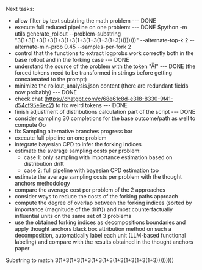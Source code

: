 
Next tasks:

- allow filter by text substring the math problem --- DONE
- execute full reduced pipeline on one problem: --- DONE
    $python -m utils.generate_rollout --problem-substring "3(1+3(1+3(1+3(1+3(1+3(1+3(1+3(1+3(1+3)))))))))" --alternate-top-k 2 --alternate-min-prob 0.45 --samples-per-fork 2
- control that the functions to extract logprobs work correctly both in the base rollout and in the forking case --- DONE
- understand the source of the problem with the token "Äł" --- DONE (the forced tokens need to be transformed in strings before getting concatenated to the prompt)
- minimize the rollout_analysis.json content (there are redundant fields now probably) --- DONE
- check chat (https://chatgpt.com/c/68e61c8d-e318-8330-9f41-d54cf95e6ec2) to fix weird tokens --- DONE
- finish adjustment of distributions calculation part of the script --- DONE
- consider sampling 30 completions for the base outcome/path as well to compute Oo
- fix Sampling alternative branches progress bar
- execute full pipeline on one problem
- integrate bayesian CPD to infer the forking indices
- estimate the average sampling costs per problem:
    - case 1: only sampling with importance estimation based on distribution drift
    - case 2: full pipeline with bayesian CPD estimation too
- estimate the average sampling costs per problem with the thought anchors methodology
- compare the average cost per problem of the 2 approaches
- consider ways to reduce the costs of the forking paths approach
- compute the degree of overlap between the forking indices (sorted by importance (magnitude of the drift)) and most counterfactually influential units on the same set of 3 problems
- use the obtained forking indices as decompositions boundaries and apply thought anchors black box attribution method on such a decomposition, automatically label each unit (LLM-based functional labeling) and compare with the results obtained in the thought anchors paper


Substring to match
3(1+3(1+3(1+3(1+3(1+3(1+3(1+3(1+3(1+3)))))))))
